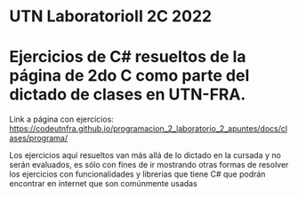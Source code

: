 # UTN LaboratorioII 2C 2022
# Ejercicios de C# resueltos de la página de 2do C como parte del dictado de clases en UTN-FRA.
Link a página con ejercicios: https://codeutnfra.github.io/programacion_2_laboratorio_2_apuntes/docs/clases/programa/

Los ejercicios aquí resueltos van más allá de lo dictado en la cursada y no serán evaluados, es sólo con fines de ir mostrando otras formas de resolver los ejercicios con funcionalidades y librerias que tiene C# que podrán encontrar en internet que son comúnmente usadas
